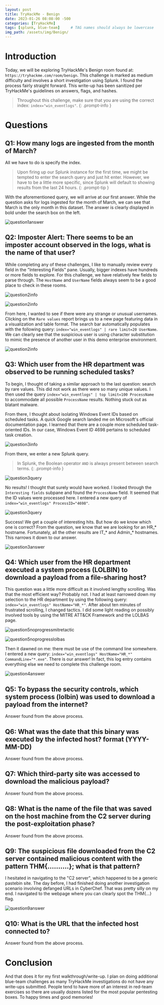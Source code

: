 ```yaml
---
layout: post
title: TryHackMe - Benign
date: 2023-01-26 08:08:00 -500
categories: [TryHackMe]
tags: [splunk, blue-team]     # TAG names should always be lowercase
img_path: /assets/img/Benign/
---
```


# Introduction
Today, we  will be exploring TryHackMe's Benign room found at: `https://tryhackme.com/room/benign`. This challenge is marked as medium difficulty and involves a short investigation using Splunk. I found the process fairly straight forward. This write-up has been sanitized per TryHackMe's guidelines on answers, flags, and hashes.

> Throughout this challenge, make sure that you are using the correct index: `index="win_eventlogs"`.
{: .prompt-info }

# Questions
## Q1: How many logs are ingested from the month of March?
All we have to do is specify the index.
> Upon firing up our Splunk instance for the first time, we might be tempted to enter the search query and just hit enter. However, we have to be a little more specific, since Splunk will default to showing results from the last 24 hours.
{: .prompt-tip }

With the aforementioned query, we will arrive at our first answer. While the question asks for logs ingested for the month of March, we can see that March is the only month in this dataset. The answer is clearly displayed in bold under the search box on the left.

![question1answer](/Q1LogsIngested.png)

## Q2: Imposter Alert: There seems to be an imposter account observed in the logs, what is the name of that user?
While completing any of these challenges, I like to manually review every field in the "Interesting Fields" pane. Usually, bigger indexes have hundreds or more fields to explore. For this challenge, we have relatively few fields to parse through. The `HostName` and `UserName` fields always seem to be a good place to check in these rooms.

![question2info](/PQhostnamespcs.png)

![question2info](/Q2Usernames.png)

From here, I wanted to see if there were any strange or unusual usernames. Clicking on the `Rare values` report brings us to a new page featuring data in a visualization and table format. The search bar automatically populates with the following query: `index="win_eventlogs" | rare limit=20 UserName`.
We can clearly see that the suspicious user is using character substitution to mimic the presence of another user in this demo enterprise environment.

![question2info](/Q2sususercompact.png)

## Q3: Which user from the HR department was observed to be running scheduled tasks?
To begin, I thought of taking  a similar approach to the last question: search by rare values. This did not work as there were so many unique values. I then used the query `index="win_eventlogs" | top limit=100 ProcessName` to accommodate all possible `ProcessName` results. Nothing stuck out as blatant malware.

From there, I thought about isolating Windows Event IDs based on scheduled tasks. A quick Google search landed me on Microsoft's official documentation page. I learned that there are a couple more scheduled task-oriented IDs. In our case, Windows Event ID 4698 pertains to scheduled task creation.

![question3info](/Q3eventid4698.png)

From there, we enter a new Splunk query.

> In Splunk, the Boolean operator `AND` is always present between search terms.
{: .prompt-info }

![question3query](/Q3eventidnoresults.png)

No results! I thought that surely would have worked. I looked through the `Interesting fields` subpane and found the `ProcessName` field. It seemed that the ID values were processed here. I entered a new query of `index="win_eventlogs" ProcessID="4698"`.

![question3query](/Q3findscheduled.png)

Success! We get a couple of interesting hits. But how do we know which one is correct? From the question, we know that we are looking for an HR_* hostname. Fortunately, all the other results are IT_* and Admin_* hostnames. This narrows it down to our answer.

![question3answer](/Q3answer.png)

## Q4: Which user from the HR department executed a system process (LOLBIN) to download a payload from a file-sharing host?

This question was a little more difficult as it involved lengthy scrolling. Was that the most efficient way? Probably not. I had at least narrowed down my selection to the HR department by using the following query: `index="win_eventlogs" HostName="HR_*"`. After about ten minutes of frustrated scrolling, I changed tactics. I did some light reading on possibly involved tools by using the MITRE ATT&CK Framework and the LOLBAS page.

![question5noprogressmitretactic](/Q5noprogressmitretactic.png)

![question5noprogresslolbas](/Q5noprogresslolbas.png)

Then it dawned on me: there must be use of the command line somewhere. I entered a new query: `index="win_eventlogs" HostName="HR_*" CommandLine="*.exe"`. There is our answer! In fact, this log entry contains everything else we need to complete this challenge room.


![question4answer](/Q4whichlolbin.png)


## Q5: To bypass the security controls, which system process (lolbin) was used to download a payload from the internet?

Answer found from the above process.

## Q6: What was the date that this binary was executed by the infected host? format (YYYY-MM-DD)

Answer found from the above process.

## Q7: Which third-party site was accessed to download the malicious payload?

Answer found from the above process.

## Q8: What is the name of the file that was saved on the host machine from the C2 server during the post-exploitation phase?

Answer found from the above process.

## Q9: The suspicious file downloaded from the C2 server contained malicious content with the pattern THM{..........}; what is that pattern?

I hesitated in navigating to the "C2 server", which happened to be a generic pastebin site. The day before, I had finished doing another investigation scenario involving defanged URLs in CyberChef. That was pretty silly on my end. I navigated to the webpage where you can clearly spot the THM{...} flag.

![question9answer](/Q9thmflag.png)

## Q10: What is the URL that the infected host connected to?

Answer found from the above process.

# Conclusion

And that does it for my first walkthrough/write-up. I plan on doing additional blue-team challenges as many TryHackMe investigations do not have any write-ups submitted. People tend to have more of an interest in red-team exercises so there are usually dozens listed for the most popular pentesting boxes. To happy times and good memories!
